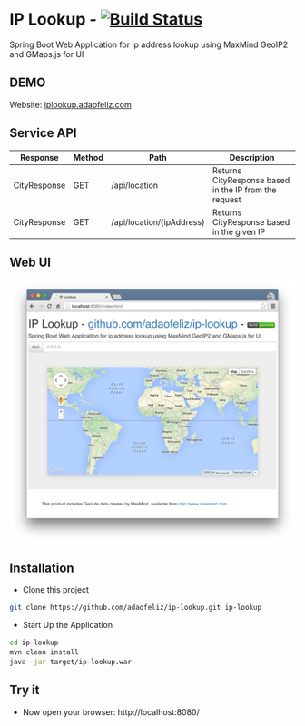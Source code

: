 IP Lookup  - [![Build Status](https://travis-ci.org/adaofeliz/ip-lookup.png)](https://travis-ci.org/adaofeliz/ip-lookup)
==================
Spring Boot Web Application for ip address lookup using MaxMind GeoIP2 and GMaps.js for UI

DEMO
--------------
Website: [iplookup.adaofeliz.com]

Service API
--------------

Response	| Method	| Path	| Description
--------------- | ------------- | ----- | -------------
CityResponse	| GET	| /api/location	| Returns CityResponse based in the IP from the request
CityResponse	| GET	| /api/location/{ipAddress}	| Returns CityResponse based in the given IP

Web UI
--------------
![Web UI][1]


Installation
--------------
* Clone this project
```sh
git clone https://github.com/adaofeliz/ip-lookup.git ip-lookup
```

* Start Up the Application
```sh
cd ip-lookup
mvn clean install
java -jar target/ip-lookup.war
```

Try it
--------------
- Now open your browser: http://localhost:8080/

[1]: ./.screenshots/screenshot_ui.png

[iplookup.adaofeliz.com]: http://iplookup.adaofeliz.com

